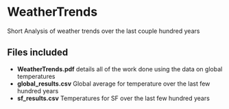 # WeatherTrends
Short Analysis of weather trends over the last couple hundred years

## Files included
- **WeatherTrends.pdf** details all of the work done using the data on global temperatures
- **global_results.csv** Global average for temperature over the last few hundred years
- **sf_results.csv** Temperatures for SF over the last few hundred years

